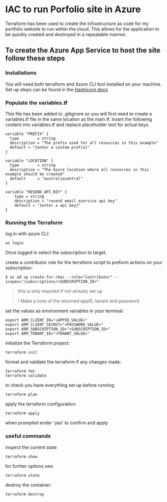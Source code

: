 # IAC to run Porfolio site in Azure

Terraform has been used to create the infrastructure as code for my portfolio website to run within the cloud. This allows for the applicaiton to be quickly created and destroyed in a repeatable mannor.

## To create the Azure App Service to host the site follow these steps

### Installations

You will need both terraform and Azure CLI tool installed on your machine. Set up steps can be found in the [Hashicorp docs](https://developer.hashicorp.com/terraform/tutorials/azure-get-started/azure-build)

### Populate the variables.tf

This file has been added to .gitignore so you will first need to create a variables.tf file in the same locaiton as the main.tf. Insert the following content into variables.tf and replace placeholder text for actual keys.

```
variable "PREFIX" {
  type        = string
  description = "The prefix used for all resources in this example"
  default = "{enter a custom prefix}"
}

variable "LOCATION" {
  type        = string
  description = "The Azure location where all resources in this example should be created"
  default     = "australiacentral"
}

variable "RESEND_API_KEY" {
    type = string
    description = "resend email eservice api key"
    default = "{enter a api key}"
}
```

### Running the Terraform

log in with azure CLI:

```
az login
```

Once logged in select the subscription to target.

create a contributor role for the terraform script to preform actions on your subscription:

```
$ az ad sp create-for-rbac --role="Contributor" --scopes="/subscriptions/<SUBSCRIPTION_ID>"
```

> this is only required if not already set up

> ! Make a note of the returned appID, tenant and password

set the values as environment variables in your terminal:

```
export ARM_CLIENT_ID="<APPID_VALUE>"
export ARM_CLIENT_SECRET="<PASSWORD_VALUE>"
export ARM_SUBSCRIPTION_ID="<SUBSCRIPTION_ID>"
export ARM_TENANT_ID="<TENANT_VALUE>"
```

initialize the Terraform project:

```
terraform init
```

format and validate the terraform if any changes made:

```
terraform fmt
terraform validate
```

to check you have everything set up before running:

```
terraform plan
```

apply the terraform configuration:

```
terraform apply
```

when prompted ender 'yes' to confirm and apply

### useful commands

inspect the current state

```
terraform show
```

for furhter options see:

```
terraform state
```

destroy the container:

```
terraform destroy
```

